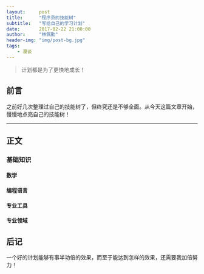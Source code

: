 ```yaml
---
layout:     post
title:      "程序员的技能树"
subtitle:   "写给自己的学习计划"
date:       2017-02-22 21:00:00
author:     "林佩勤"
header-img: "img/post-bg.jpg"
tags:
    - 漫谈
---
```


> 计划都是为了更快地成长！


## 前言

之前好几次整理过自己的技能树了，但终究还是不够全面。从今天这篇文章开始，慢慢地点亮自己的技能树！

---

## 正文

### 基础知识

#### 数学

#### 编程语言

#### 专业工具

#### 专业领域

## 后记

一个好的计划能够有事半功倍的效果，而至于能达到怎样的效果，还需要我加倍努力！
